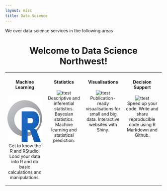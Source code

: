 ```yaml
---
layout: misc
title: Data Science
---
```


We over data science services in the following areas


<style>
table, th, td
{
  border: 0;
}
table
{
  border-collapse:collapse;
}
p.block{
	text-align: justify;
}
</style>

<div><center><h1>Welcome to Data Science Northwest!</h1></center></div>



<table width="100%"  border="0">
    <col width="24%">
  	<col width="24%">
  	<col width="24%">
  	<col width="24%">
  	<tr>
  		<td valign="top">
      		<h4 align="center">Machine Learning</h4>   
      		<p align="center">
        		<img src="assets/img/rlogo_c.png" alt="rlogo" height="150px">
        		<br>
        		Get to know the R and RStudio. Load your data into R and do basic calculations and manipulations.
        	</p>
    	</td>
    	<td valign="top">
    		<h4 align="center">Statistics</h4>
      		<p align="center">
        		<img src="therbootcamp.github.io/assets/img/normal.png" alt="ttest" height="150px">
        		<br>
        		Descriptive and inferential statistics. Bayesian statistics. Machine learning and statistical prediction.
        	</p>
    	</td>
    	<td valign="top">
    	    <h4 align="center">Visualisations</h4>
      		<p align="center">
         		<img src="therbootcamp.github.io/assets/img/scatterplot.png" alt="ttest" height="150px">
        		<br>
        		Publication-ready visualisations for small and big data. Interactive websites with Shiny.
        	</p>
    	</td>
    	<td valign="top">
    		<h4 align="center">Decision Support</h4>
      		<p align="center">
         		<img src="therbootcamp.github.io/assets/img/gearshare.png" alt="ttest" height="150px">
        		<br>
        		Speed up your code. Write and share reproducible code using R Markdown and Github.
        	</p>
    	</td>
  	</tr>
	</table>
